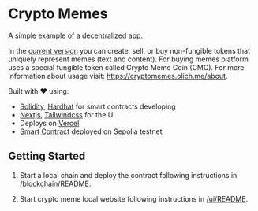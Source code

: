 # Crypto Memes

A simple example of a decentralized app. 

In the [current version](https://cryptomemes.olich.me/) you can create, sell, or buy non-fungible tokens that uniquely represent memes (text and content). For buying memes platform uses a special fungible token called Crypto Meme Coin (CMC). For more information about usage visit: https://cryptomemes.olich.me/about.

Built with ❤️ using:
- [Solidity](https://docs.soliditylang.org/), [Hardhat](https://hardhat.org/) for smart contracts developing
- [Nextjs](https://nextjs.org/), [Tailwindcss](https://tailwindcss.com/) for the UI
- Deploys on [Vercel](https://vercel.com/)
- [Smart Contract](https://sepolia.etherscan.io/address/0x4B870026437075659366f3Ab028c29485e9fFcB4#code) deployed on Sepolia testnet

## Getting Started

1. Start a local chain and deploy the contract following instructions in [/blockchain/README](/backend/blockchain/README.md#getting-started).

2. Start crypto meme local website following instructions in [/ui/README](/frontend/README.md#getting-started).
